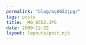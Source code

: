 ```yaml
---
permalink: "blog/mg8652jpg/"
tags: posts
title: _MG_8652.JPG
date: 2009-12-22
layout: layouts/post.njk
---
```



